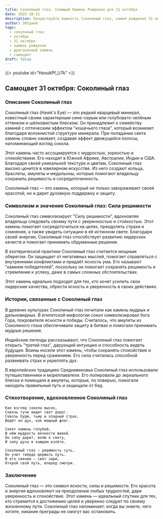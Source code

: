 ```yaml
---
title: Соколиный глаз, Сияющий Камень Рождения для 31 октября
date: 2025-10-31
description: Почувствуйте важность Соколиный глаз, камня рождения 31 октября, который символизирует Сила решимости. Пусть его красота и значение осветят ваш день.
author: 365дней
tags:
  - соколиный глаз
  - октябрь
  - 31 октября
  - камень рождения
  - драгоценный камень
  - самоцвет
draft: false
---
```


{{< youtube id="HxoukPf_U7k" >}}

## Самоцвет 31 октября: Соколиный глаз

### Описание Соколиный глаз

Соколиный глаз (Hawk's Eye) — это редкий кварцевый минерал, известный своим характерным сине-серым или голубовато-зелёным оттенком и шёлковистым блеском. Он принадлежит к семейству камней с оптическим эффектом "кошачьего глаза", который возникает благодаря волокнистой структуре минерала. При попадании света камень словно оживает, создавая эффект движущейся полосы, напоминающий взгляд сокола.

Этот камень часто ассоциируется с мудростью, зоркостью и спокойствием. Его находят в Южной Африке, Австралии, Индии и США. Благодаря своей уникальной текстуре и цветам, Соколиный глаз высоко ценится в ювелирном искусстве. Из него создают кольца, браслеты, амулеты и медальоны, которые помогают владельцу сохранить решимость и сосредоточенность.

Соколиный глаз — это камень, который не только завораживает своей красотой, но и дарит духовную поддержку и защиту.

### Символизм и значение Соколиный глаз: Сила решимости

Соколиный глаз символизирует "Силу решимости", вдохновляя владельца следовать своему пути с уверенностью и стойкостью. Этот камень помогает сосредоточиться на целях, преодолеть страхи и сомнения, а также увидеть ситуацию в её истинном свете. Благодаря своей энергии, Соколиный глаз способствует развитию лидерских качеств и помогает принимать обдуманные решения.

В эзотерической практике Соколиный глаз считается мощным оберегом. Он защищает от негативных мыслей, помогает справляться с внутренними конфликтами и придаёт ясность ума. Его называют "камнем победителей", поскольку он помогает сохранять решимость и стремление к успеху, даже в самых сложных обстоятельствах.

Этот камень идеально подходит для тех, кто хочет усилить свои лидерские качества, обрести ясность и уверенность в своих действиях.

### Истории, связанные с Соколиный глаз

В древних культурах Соколиный глаз почитали как камень мудрых и дальновидных. В египетской мифологии сокол символизировал бога Гора, покровителя ясности и победы. Считалось, что амулеты из Соколиного глаза обеспечивали защиту в битвах и помогали принимать мудрые решения.

Индийские легенды рассказывают, что Соколиный глаз помогает открыть "третий глаз", дарующий интуицию и способность видеть будущее. Воины носили этот камень, чтобы сохранять спокойствие и уверенность перед сражением. Его сила считалась способной развеивать страх и укреплять дух.

В европейских традициях Средневековья Соколиный глаз использовали путешественники и мореплаватели. Его полировали до зеркального блеска и помещали в амулеты, которые, по поверью, помогали находить правильный путь и защищали от бед.

### Стихотворение, вдохновленное Соколиный глаз

```
Как взгляд сокола высок,  
Сквозь тучи видит свет дорог.  
Сквозь бурю, тьму и хладный страх,  
Ведёт он дух, как мощный флаг.

Сияет камень голубой,  
В нём мудрость вечности живой.  
Он силу дарит, волю к свету,  
И силу духа в каждом взлёте.

Соколиный глаз — решимость суть,  
Он учит твёрдо держать путь.  
В его сиянии — свет зари,  
Открой свой путь, вперед смотри.
```

### Заключение

Соколиный глаз — это символ ясности, силы и решимости. Его красота и энергия вдохновляют на преодоление любых трудностей, даря уверенность и спокойствие. Этот камень — идеальный спутник для тех, кто стремится к достижению целей и уверенно следует по своему жизненному пути. Соколиный глаз напоминает: когда вы знаете, чего хотите, никакие преграды не смогут вас остановить.